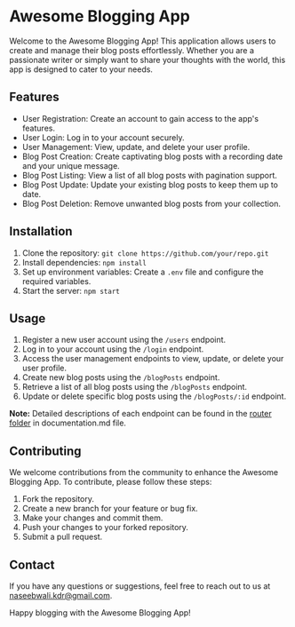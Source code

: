 # Awesome Blogging App

Welcome to the Awesome Blogging App! This application allows users to create and manage their blog posts effortlessly. Whether you are a passionate writer or simply want to share your thoughts with the world, this app is designed to cater to your needs.

## Features

- User Registration: Create an account to gain access to the app's features.
- User Login: Log in to your account securely.
- User Management: View, update, and delete your user profile.
- Blog Post Creation: Create captivating blog posts with a recording date and your unique message.
- Blog Post Listing: View a list of all blog posts with pagination support.
- Blog Post Update: Update your existing blog posts to keep them up to date.
- Blog Post Deletion: Remove unwanted blog posts from your collection.

## Installation

1. Clone the repository: `git clone https://github.com/your/repo.git`
2. Install dependencies: `npm install`
3. Set up environment variables: Create a `.env` file and configure the required variables.
4. Start the server: `npm start`

## Usage

1. Register a new user account using the `/users` endpoint.
2. Log in to your account using the `/login` endpoint.
3. Access the user management endpoints to view, update, or delete your user profile.
4. Create new blog posts using the `/blogPosts` endpoint.
5. Retrieve a list of all blog posts using the `/blogPosts` endpoint.
6. Update or delete specific blog posts using the `/blogPosts/:id` endpoint.

**Note:** Detailed descriptions of each endpoint can be found in the [router folder](/router) in documentation.md file.

## Contributing

We welcome contributions from the community to enhance the Awesome Blogging App. To contribute, please follow these steps:

1. Fork the repository.
2. Create a new branch for your feature or bug fix.
3. Make your changes and commit them.
4. Push your changes to your forked repository.
5. Submit a pull request.


## Contact

If you have any questions or suggestions, feel free to reach out to us at [naseebwali.kdr@gmail.com](mailto:naseebwali.kdr@gmail.com).

Happy blogging with the Awesome Blogging App!

